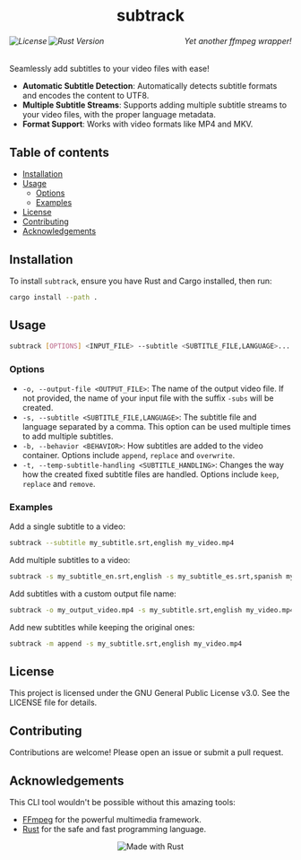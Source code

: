 <h1 align="center">subtrack</h1>
<div>
    <h6 align="right">
        <img align="left" src="https://img.shields.io/badge/license-GPLv3-blue.svg" alt="License">
        <img align="left" src="https://img.shields.io/badge/rust-1.56%2B-orange.svg" alt="Rust Version">
        Yet another ffmpeg wrapper!
    </h6>
</div>

Seamlessly add subtitles to your video files with ease!

- **Automatic Subtitle Detection**: Automatically detects subtitle formats and encodes the content to UTF8.
- **Multiple Subtitle Streams**: Supports adding multiple subtitle streams to your video files, with the proper language metadata.
- **Format Support**: Works with video formats like MP4 and MKV.

## Table of contents

- [Installation](#installation)
- [Usage](#usage)
  - [Options](#options)
  - [Examples](#examples)
- [License](#license)
- [Contributing](#contributing)
- [Acknowledgements](#acknowledgements)

## Installation

To install `subtrack`, ensure you have Rust and Cargo installed, then run:

```sh
cargo install --path .
```

## Usage

```sh
subtrack [OPTIONS] <INPUT_FILE> --subtitle <SUBTITLE_FILE,LANGUAGE>...
```

### Options

- `-o, --output-file <OUTPUT_FILE>`: The name of the output video file. If not provided, the name of your input file with the suffix `-subs` will be created.
- `-s, --subtitle <SUBTITLE_FILE,LANGUAGE>`: The subtitle file and language separated by a comma. This option can be used multiple times to add multiple subtitles.
- `-b, --behavior <BEHAVIOR>`: How subtitles are added to the video container. Options include `append`, `replace` and `overwrite`.
- `-t, --temp-subtitle-handling <SUBTITLE_HANDLING>`: Changes the way how the created fixed subtitle files are handled. Options include `keep`, `replace` and `remove`.

### Examples

Add a single subtitle to a video:

```sh
subtrack --subtitle my_subtitle.srt,english my_video.mp4
```

Add multiple subtitles to a video:

```sh
subtrack -s my_subtitle_en.srt,english -s my_subtitle_es.srt,spanish my_video.mkv
```

Add subtitles with a custom output file name:

```sh
subtrack -o my_output_video.mp4 -s my_subtitle.srt,english my_video.mp4
```

Add new subtitles while keeping the original ones:

```sh
subtrack -m append -s my_subtitle.srt,english my_video.mp4
```

## License

This project is licensed under the GNU General Public License v3.0. See the LICENSE file for details.

## Contributing

Contributions are welcome! Please open an issue or submit a pull request.

## Acknowledgements

This CLI tool wouldn't be possible without this amazing tools:

- [FFmpeg](https://ffmpeg.org/) for the powerful multimedia framework.
- [Rust](https://www.rust-lang.org/) for the safe and fast programming language.

<p align="center">
  <img src="https://img.shields.io/badge/made%20with-rust-blue.svg" alt="Made with Rust">
</p>
